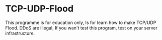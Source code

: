 # TCP-UDP-Flood
This programme is for education only, Is for learn how to make TCP/UDP Flood. DDoS are illegal, If you wan't test this program, test on your server infrastructure.
